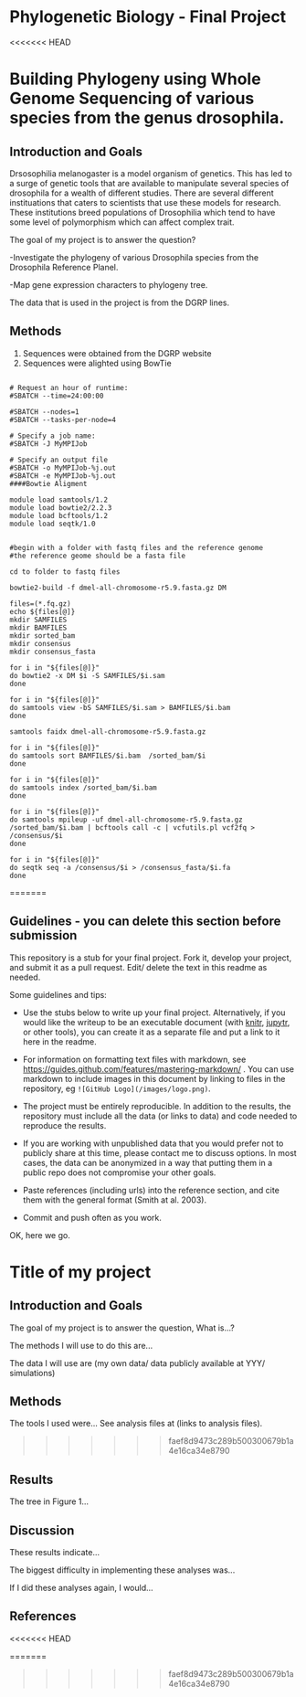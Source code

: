 # Phylogenetic Biology - Final Project

<<<<<<< HEAD
##

# Building Phylogeny using Whole Genome Sequencing of various species from the genus drosophila.

## Introduction and Goals

Drsosophilia melanogaster is a model organism of genetics. This has led to a surge of genetic tools that are available to manipulate several species of drosophila for a wealth of different studies. There are several different instituations that caters to scientists that use these models for research. These institutions breed populations of Drosophilia which tend to have some level of polymorphism which can affect complex trait.  

The goal of my project is to answer the question?

-Investigate the phylogeny of various Drosophila species from the Drosophila Reference Planel. 

-Map gene expression characters to phylogeny tree. 

The data that is used in the project is from the DGRP lines. 

## Methods
1. Sequences were obtained from the DGRP website
2. Sequences were alighted using BowTie


```

# Request an hour of runtime:
#SBATCH --time=24:00:00

#SBATCH --nodes=1
#SBATCH --tasks-per-node=4

# Specify a job name:
#SBATCH -J MyMPIJob

# Specify an output file
#SBATCH -o MyMPIJob-%j.out
#SBATCH -e MyMPIJob-%j.out
####Bowtie Aligment

module load samtools/1.2
module load bowtie2/2.2.3
module load bcftools/1.2
module load seqtk/1.0


#begin with a folder with fastq files and the reference genome
#the reference geome should be a fasta file 

cd to folder to fastq files

bowtie2-build -f dmel-all-chromosome-r5.9.fasta.gz DM

files=(*.fq.gz)
echo ${files[@]}
mkdir SAMFILES
mkdir BAMFILES
mkdir sorted_bam
mkdir consensus
mkdir consensus_fasta

for i in "${files[@]}" 
do bowtie2 -x DM $i -S SAMFILES/$i.sam
done

for i in "${files[@]}" 
do samtools view -bS SAMFILES/$i.sam > BAMFILES/$i.bam
done

samtools faidx dmel-all-chromosome-r5.9.fasta.gz

for i in "${files[@]}" 
do samtools sort BAMFILES/$i.bam  /sorted_bam/$i 
done

for i in "${files[@]}" 
do samtools index /sorted_bam/$i.bam 
done

for i in "${files[@]}" 
do samtools mpileup -uf dmel-all-chromosome-r5.9.fasta.gz /sorted_bam/$i.bam | bcftools call -c | vcfutils.pl vcf2fq > /consensus/$i 
done

for i in "${files[@]}"
do seqtk seq -a /consensus/$i > /consensus_fasta/$i.fa
done

```
=======
## Guidelines - you can delete this section before submission

This repository is a stub for your final project. Fork it, develop your project, and submit it as a pull request. Edit/ delete the text in this readme as needed.

Some guidelines and tips:

- Use the stubs below to write up your final project. Alternatively, if you would like the writeup to be an executable document (with [knitr](http://yihui.name/knitr/), [jupytr](http://jupyter.org/), or other tools), you can create it as a separate file and put a link to it here in the readme.

- For information on formatting text files with markdown, see https://guides.github.com/features/mastering-markdown/ . You can use markdown to include images in this document by linking to files in the repository, eg `![GitHub Logo](/images/logo.png)`.

- The project must be entirely reproducible. In addition to the results, the repository must include all the data (or links to data) and code needed to reproduce the results.

- If you are working with unpublished data that you would prefer not to publicly share at this time, please contact me to discuss options. In most cases, the data can be anonymized in a way that putting them in a public repo does not compromise your other goals.

- Paste references (including urls) into the reference section, and cite them with the general format (Smith at al. 2003).

- Commit and push often as you work.

OK, here we go.

# Title of my project

## Introduction and Goals

The goal of my project is to answer the question, What is...?

The methods I will use to do this are...

The data I will use are (my own data/ data publicly available at YYY/ simulations)

## Methods

The tools I used were... See analysis files at (links to analysis files).
>>>>>>> faef8d9473c289b500300679b1a4e16ca34e8790

## Results

The tree in Figure 1...

## Discussion

These results indicate...

The biggest difficulty in implementing these analyses was...

If I did these analyses again, I would...

## References


<<<<<<< HEAD



=======
>>>>>>> faef8d9473c289b500300679b1a4e16ca34e8790
